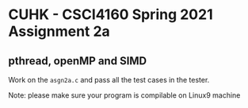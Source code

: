 # CUHK - CSCI4160 Spring 2021 Assignment 2a

## pthread, openMP and SIMD

Work on the `asgn2a.c` and pass all the test cases in the tester.

Note: please make sure your program is compilable on Linux9 machine
